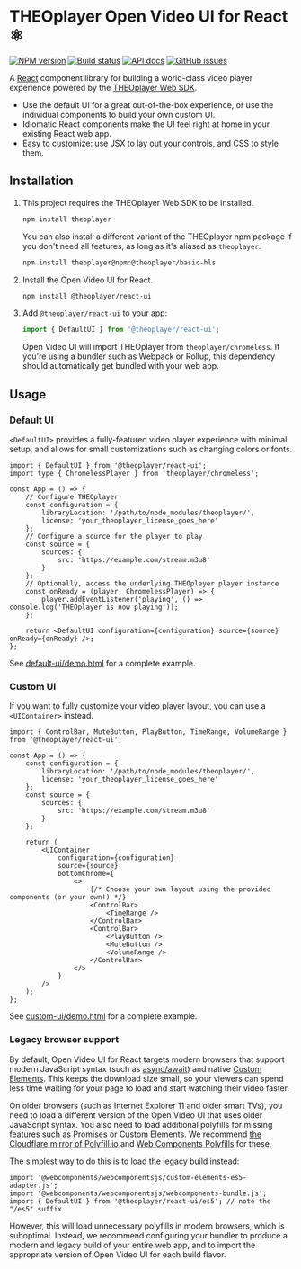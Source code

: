 # THEOplayer Open Video UI for React ⚛️

[![NPM version](https://img.shields.io/npm/v/%40theoplayer%2Freact-ui)](https://www.npmjs.com/package/@theoplayer/react-ui)
[![Build status](https://github.com/THEOplayer/web-ui/workflows/CI/badge.svg)](https://github.com/THEOplayer/web-ui/actions/workflows/ci.yml)
[![API docs](https://img.shields.io/badge/api%20docs-orange.svg)](https://theoplayer.github.io/web-ui/react-api/)
[![GitHub issues](https://img.shields.io/github/issues/THEOplayer/web-ui)](https://github.com/THEOplayer/web-ui/issues)

A [React](https://react.dev/) component library for building a world-class video player experience powered by
the [THEOplayer Web SDK](https://www.theoplayer.com/product/theoplayer).

- Use the default UI for a great out-of-the-box experience, or use the individual components to build your own custom UI.
- Idiomatic React components make the UI feel right at home in your existing React web app.
- Easy to customize: use JSX to lay out your controls, and CSS to style them.

## Installation

1. This project requires the THEOplayer Web SDK to be installed.
    ```sh
    npm install theoplayer
    ```
    You can also install a different variant of the THEOplayer npm package if you don't need all features, as long as it's aliased as `theoplayer`.
    ```sh
    npm install theoplayer@npm:@theoplayer/basic-hls
    ```
2. Install the Open Video UI for React.
    ```sh
    npm install @theoplayer/react-ui
    ```
3. Add `@theoplayer/react-ui` to your app:
    ```jsx
    import { DefaultUI } from '@theoplayer/react-ui';
    ```
    Open Video UI will import THEOplayer from `theoplayer/chromeless`.
    If you're using a bundler such as Webpack or Rollup, this dependency should automatically get bundled with your web app.

## Usage

### Default UI

`<DefaultUI>` provides a fully-featured video player experience with minimal setup, and allows for small customizations such as changing colors or fonts.

```tsx
import { DefaultUI } from '@theoplayer/react-ui';
import type { ChromelessPlayer } from 'theoplayer/chromeless';

const App = () => {
    // Configure THEOplayer
    const configuration = {
        libraryLocation: '/path/to/node_modules/theoplayer/',
        license: 'your_theoplayer_license_goes_here'
    };
    // Configure a source for the player to play
    const source = {
        sources: {
            src: 'https://example.com/stream.m3u8'
        }
    };
    // Optionally, access the underlying THEOplayer player instance
    const onReady = (player: ChromelessPlayer) => {
        player.addEventListener('playing', () => console.log('THEOplayer is now playing'));
    };

    return <DefaultUI configuration={configuration} source={source} onReady={onReady} />;
};
```

See [default-ui/demo.html](https://github.com/THEOplayer/web-ui/blob/main/docs/static/open-video-ui/v1/examples/react/default-ui/demo.html) for a complete example.

### Custom UI

If you want to fully customize your video player layout, you can use a `<UIContainer>` instead.

```tsx
import { ControlBar, MuteButton, PlayButton, TimeRange, VolumeRange } from '@theoplayer/react-ui';

const App = () => {
    const configuration = {
        libraryLocation: '/path/to/node_modules/theoplayer/',
        license: 'your_theoplayer_license_goes_here'
    };
    const source = {
        sources: {
            src: 'https://example.com/stream.m3u8'
        }
    };

    return (
        <UIContainer
            configuration={configuration}
            source={source}
            bottomChrome={
                <>
                    {/* Choose your own layout using the provided components (or your own!) */}
                    <ControlBar>
                        <TimeRange />
                    </ControlBar>
                    <ControlBar>
                        <PlayButton />
                        <MuteButton />
                        <VolumeRange />
                    </ControlBar>
                </>
            }
        />
    );
};
```

See [custom-ui/demo.html](https://github.com/THEOplayer/web-ui/blob/main/docs/static/open-video-ui/v1/examples/react/custom-ui/demo.html) for a complete example.

### Legacy browser support

By default, Open Video UI for React targets modern browsers that support modern JavaScript syntax (such as [async/await](https://caniuse.com/async-functions)) and native [Custom Elements](https://caniuse.com/custom-elementsv1). This keeps the download size small, so your viewers can spend less time waiting for your page to load and start watching their video faster.

On older browsers (such as Internet Explorer 11 and older smart TVs), you need to load a different version of the Open Video UI that uses older JavaScript syntax. You also need to load additional polyfills for missing features such as Promises or Custom Elements. We recommend [the Cloudflare mirror of Polyfill.io](https://cdnjs.cloudflare.com/polyfill/) and [Web Components Polyfills](https://github.com/webcomponents/polyfills) for these.

The simplest way to do this is to load the legacy build instead:

```tsx
import '@webcomponents/webcomponentsjs/custom-elements-es5-adapter.js';
import '@webcomponents/webcomponentsjs/webcomponents-bundle.js';
import { DefaultUI } from '@theoplayer/react-ui/es5'; // note the "/es5" suffix
```

However, this will load unnecessary polyfills in modern browsers, which is suboptimal. Instead, we recommend configuring your bundler to produce a modern and legacy build of your entire web app, and to import the appropriate version of Open Video UI for each build flavor.
